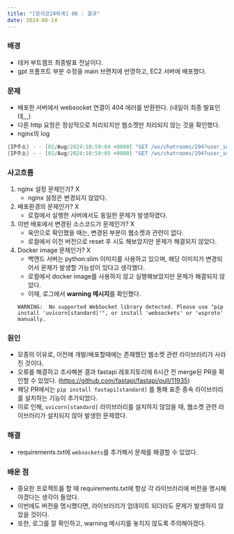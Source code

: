 ```yaml
---
title: "[모각코24하계] 06 : 결과"
date: 2024-08-14
---
```


### 배경
- 테커 부트캠프 최종발표 전날이다.
- gpt 프롬프트 부분 수정을 main 브랜치에 반영하고, EC2 서버에 배포했다.

### 문제
- 배포한 서버에서 websocket 연결이 404 에러를 반환한다. (내일이 최종 발표인데,,,)
- 다른 http 요청은 정상적으로 처리되지만 웹소켓만 처리되지 않는 것을 확인했다.
- nginx의 log
```c
{IP주소} - - [02/Aug/2024:10:59:04 +0000] "GET /ws/chatrooms/294?user_id=296 HTTP/1.1" 404 22 "-" "Mozilla/5.0 (Macintosh; Intel Mac OS X 10_15_7) AppleWebKit/605.1.15 (KHTML, like Gecko) Version/17.5 Safari/605.1.15"
{IP주소} - - [02/Aug/2024:10:59:05 +0000] "GET /ws/chatrooms/294?user_id=296 HTTP/1.1" 404 22 "-" "Mozilla/5.0 (Macintosh; Intel Mac OS X 10_15_7) AppleWebKit/605.1.15 (KHTML, like Gecko) Version/17.5 Safari/605.1.15"
```

### 사고흐름
1. nginx 설정 문제인가? X
   - nginx 설정은 변경되지 않았다.
2. 배포환경의 문제인가? X
   - 로컬에서 실행한 서버에서도 동일한 문제가 발생하였다.
3. 이번 배포에서 변경된 소스코드가 문제인가? X
   - 육안으로 확인했을 때는, 변경된 부분이 웹소켓과 관련이 없다.
   - 로컬에서 이전 버전으로 reset 후 시도 해보았지만 문제가 해결되지 않았다.
4. Docker image 문제인가? X
   - 백엔드 서버는 python:slim 이미지를 사용하고 있으며, 해당 이미지가 변경되어서 문제가 발생할 가능성이 있다고 생각했다.
   - 로컬에서 docker image를 사용하지 않고 실행해보았지만 문제가 해결되지 않았다.
   - 이때, 로그에서 **warning 메시지**를 확인했다.
    ```
    WARNING:  No supported WebSocket library detected. Please use "pip install 'uvicorn[standard]'", or install 'websockets' or 'wsproto' manually.
    ```

### 원인
- 모종의 이유로, 이전에 개발/배포할때에는 존재했던 웹소켓 관련 라이브러리가 사라진 것이다.
- 오류를 해결하고 조사해본 결과 fastapi 레포지토리에 6시간 전 merge된 PR을 확인할 수 있었다. (https://github.com/fastapi/fastapi/pull/11935)
- 해당 PR에서는 `pip install fastapi[standard]` 를 통해 표준 종속 라이브러리를 설치하는 기능이 추가되었다.
- 이로 인해, `uvicorn[standard]` 라이브러리를 설치하지 않았을 때, 웹소켓 관련 라이브러리가 설치되지 않아 발생한 문제였다.


### 해결
- requirements.txt에 `websockets`를 추가해서 문제를 해결할 수 있었다.

### 배운 점
- 중요한 프로젝트를 할 때 requirements.txt에 항상 각 라이브러리에 버전을 명시해야겠다는 생각이 들었다.
- 이번에도 버전을 명시했다면, 라이브러리가 업데이트 되더라도 문제가 발생하지 않았을 것이다.
- 또한, 로그를 잘 확인하고, warning 메시지를 놓치지 않도록 주의해야겠다.

